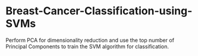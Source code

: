 # Breast-Cancer-Classification-using-SVMs
Perform PCA for dimensionality reduction and use the top number of Principal Components to train the SVM algorithm for classification. 
